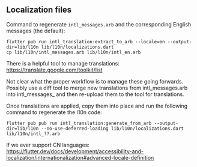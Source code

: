 ## Localization files

Command to regenerate `intl_messages.arb` and the corresponding English messages (the default):
```
flutter pub run intl_translation:extract_to_arb --locale=en --output-dir=lib/l10n lib/l10n/localizations.dart
cp lib/l10n/intl_messages.arb lib/l10n/intl_en.arb
```

There is a helpful tool to manage translations:
https://translate.google.com/toolkit/list

Not clear what the proper workflow is to manage these going forwards. Possibly use a diff tool
to merge new translations from intl_messages.arb into intl_messages_<language> and then re-upload
them to the tool for translations.

Once translations are applied, copy them into place and run the following command to regenerate
the l10n code:
```
flutter pub pub run intl_translation:generate_from_arb --output-dir=lib/l10n --no-use-deferred-loading lib/l10n/localizations.dart lib/l10n/intl_??.arb
```

If we ever support CN languages:
https://flutter.dev/docs/development/accessibility-and-localization/internationalization#advanced-locale-definition
